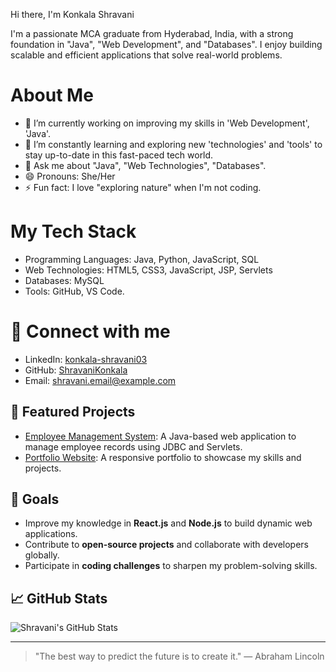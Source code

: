  Hi there, I'm  Konkala Shravani

I'm a passionate MCA graduate from Hyderabad, India, with a strong foundation in "Java", "Web Development", and "Databases". I enjoy building scalable and efficient applications that solve real-world problems.

# About Me

- 🔭 I’m currently working on improving my skills in 'Web Development', 'Java'.
- 🌱 I’m constantly learning and exploring new 'technologies' and 'tools' to stay up-to-date in this fast-paced tech world.
- 💬 Ask me about "Java", "Web Technologies", "Databases".
- 😄 Pronouns: She/Her
- ⚡ Fun fact: I love "exploring nature" when I'm not coding.

 # My Tech Stack

- Programming Languages: Java, Python, JavaScript, SQL
- Web Technologies: HTML5, CSS3, JavaScript, JSP, Servlets
- Databases: MySQL
- Tools: GitHub, VS Code.

# 🔗 Connect with me

- LinkedIn: [konkala-shravani03](https://linkedin.com/in/konkala-shravani03)
- GitHub: [ShravaniKonkala](https://github.com/ShravaniKonkala)
- Email: [shravani.email@example.com](mailto:shravanikonkala2001email@example.com)

## 📂 Featured Projects

- [Employee Management System](https://github.com/ShravaniKonkala/emp): A Java-based web application to manage employee records using JDBC and Servlets.
- [Portfolio Website](https://github.com/ShravaniKonkala/Portfolio): A responsive portfolio to showcase my skills and projects.

## 🎯 Goals

- Improve my knowledge in **React.js** and **Node.js** to build dynamic web applications.
- Contribute to **open-source projects** and collaborate with developers globally.
- Participate in **coding challenges** to sharpen my problem-solving skills.

## 📈 GitHub Stats

![Shravani's GitHub Stats](https://github-readme-stats.vercel.app/api?username=ShravaniKonkala&show_icons=true&hide_title=true&count_private=true&hide=prs&theme=radical)

---

> "The best way to predict the future is to create it." — Abraham Lincoln


